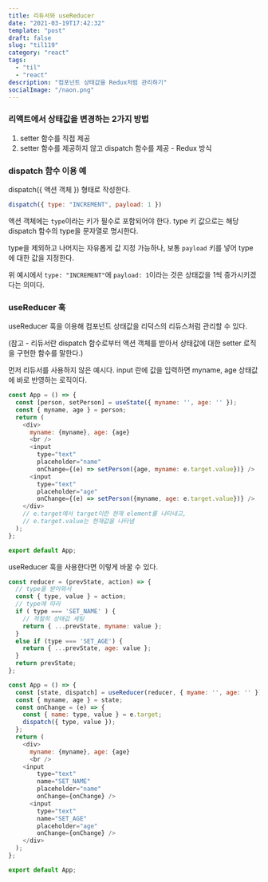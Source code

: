 ```yaml
---
title: 리듀서와 useReducer
date: "2021-03-19T17:42:32"
template: "post"
draft: false
slug: "til119"
category: "react"
tags:
  - "til"
  - "react"
description: "컴포넌트 상태값을 Redux처럼 관리하기"
socialImage: "/naon.png"
---
```


### 리액트에서 상태값을 변경하는 2가지 방법
1. setter 함수를 직접 제공
2. setter 함수를 제공하지 않고 dispatch 함수를 제공 - Redux 방식

### dispatch 함수 이용 예

dispatch({ 액션 객체 }) 형태로 작성한다.

```js
dispatch({ type: "INCREMENT", payload: 1 })
```

액션 객체에는 `type`이라는 키가 필수로 포함되어야 한다. type 키 값으로는 해당 dispatch 함수의 type을 문자열로 명시한다.

type을 제외하고 나머지는 자유롭게 값 지정 가능하나, 보통 `payload` 키를 넣어 type에 대한 값을 지정한다.

위 예시에서 `type: "INCREMENT"`에 `payload: 1`이라는 것은 상태값을 1씩 증가시키겠다는 의미다.

### useReducer 훅

useReducer 훅을 이용해 컴포넌트 상태값을 리덕스의 리듀스처럼 관리할 수 있다.

(참고 - 리듀서란 dispatch 함수로부터 액션 객체를 받아서 상태값에 대한 setter 로직을 구현한 함수를 말한다.)

먼저 리듀서를 사용하지 않은 예시다. input 란에 값을 입력하면 myname, age 상태값에 바로 반영하는 로직이다.

```js
const App = () => {
  const [person, setPerson] = useState({ myname: '', age: '' });
  const { myname, age } = person;
  return (
    <div>
      myname: {myname}, age: {age}
      <br />
      <input
        type="text"
        placeholder="name"
        onChange={(e) => setPerson({age, myname: e.target.value})} />
      <input
        type="text"
        placeholder="age"
        onChange={(e) => setPerson({myname, age: e.target.value})} />
    </div>
    // e.target에서 target이란 현재 element를 나타내고,
    // e.target.value는 현재값을 나타냄
  );
};

export default App;
```

useReducer 훅을 사용한다면 이렇게 바꿀 수 있다.

```js
const reducer = (prevState, action) => {
  // type을 받아와서
  const { type, value } = action;
  // type에 따라
  if ( type === 'SET_NAME' ) {
    // 적절히 상태값 세팅
    return { ...prevState, myname: value };
  }
  else if (type === 'SET_AGE') {
    return { ...prevState, age: value };
  }
  return prevState;
};

const App = () => {
  const [state, dispatch] = useReducer(reducer, { myame: '', age: '' });
  const { myname, age } = state;
  const onChange = (e) => {
    const { name: type, value } = e.target;
    dispatch({ type, value });
  };
  return (
    <div>
      myname: {myname}, age: {age}
      <br />
    <input
        type="text"
        name="SET_NAME"
        placeholder="name"
        onChange={onChange} />
      <input
        type="text"
        name="SET_AGE"
        placeholder="age"
        onChange={onChange} />
    </div>
  );
};

export default App;
```